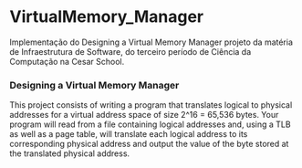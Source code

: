 # VirtualMemory_Manager
Implementação do Designing a Virtual Memory Manager projeto da matéria de Infraestrutura de Software, do terceiro período de Ciência da Computação na Cesar School.

### Designing a Virtual Memory Manager
This project consists of writing a program that translates logical to physical addresses for a virtual address space of size 2^16 =  65,536 bytes. Your program will read from a file containing logical  addresses and, using a TLB as well as a page table, will translate each logical address to its corresponding physical address and output the value of the byte stored at the translated physical address. 
